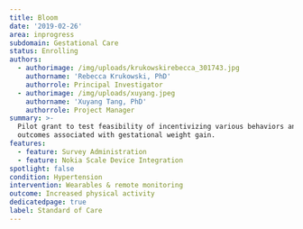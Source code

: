 ```yaml
---
title: Bloom
date: '2019-02-26'
area: inprogress
subdomain: Gestational Care
status: Enrolling
authors:
  - authorimage: /img/uploads/krukowskirebecca_301743.jpg
    authorname: 'Rebecca Krukowski, PhD'
    authorrole: Principal Investigator
  - authorimage: /img/uploads/xuyang.jpeg
    authorname: 'Xuyang Tang, PhD'
    authorrole: Project Manager
summary: >-
  Pilot grant to test feasibility of incentivizing various behaviors and
  outcomes associated with gestational weight gain.
features:
  - feature: Survey Administration
  - feature: Nokia Scale Device Integration
spotlight: false
condition: Hypertension
intervention: Wearables & remote monitoring
outcome: Increased physical activity
dedicatedpage: true
label: Standard of Care
---
```


